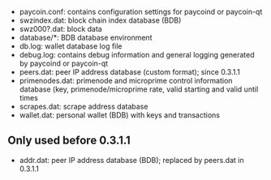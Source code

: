 
* paycoin.conf: contains configuration settings for paycoind or paycoin-qt
* swzindex.dat: block chain index database (BDB)
* swz000?.dat: block data
* database/*: BDB database environment
* db.log: wallet database log file
* debug.log: contains debug information and general logging generated by paycoind or paycoin-qt
* peers.dat: peer IP address database (custom format); since 0.3.1.1
* primenodes.dat: primenode and microprime control information database (key, primenode/microprime rate, valid starting and valid until times
* scrapes.dat: scrape address database
* wallet.dat: personal wallet (BDB) with keys and transactions

Only used before 0.3.1.1
---------------------
* addr.dat: peer IP address database (BDB); replaced by peers.dat in 0.3.1.1
